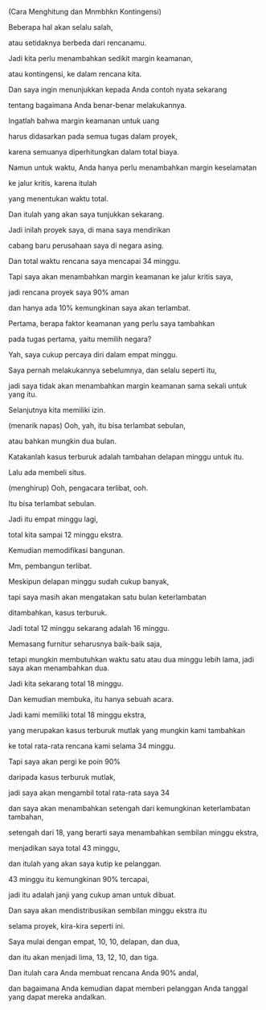 (Cara Menghitung dan Mnmbhkn Kontingensi)

Beberapa hal akan selalu salah, 

atau setidaknya berbeda dari rencanamu. 

Jadi kita perlu menambahkan sedikit margin keamanan, 

atau kontingensi, ke dalam rencana kita. 

Dan saya ingin menunjukkan kepada Anda contoh nyata sekarang 

tentang bagaimana Anda benar-benar melakukannya. 

Ingatlah bahwa margin keamanan untuk uang 

harus didasarkan pada semua tugas dalam proyek, 

karena semuanya diperhitungkan dalam total biaya. 

Namun untuk waktu, Anda hanya perlu menambahkan margin keselamatan 

ke jalur kritis, karena itulah 

yang menentukan waktu total. 

Dan itulah yang akan saya tunjukkan sekarang. 

Jadi inilah proyek saya, di mana saya mendirikan 

cabang baru perusahaan saya di negara asing. 

Dan total waktu rencana saya mencapai 34 minggu. 

Tapi saya akan menambahkan margin keamanan ke jalur kritis saya, 

jadi rencana proyek saya 90% aman 

dan hanya ada 10% kemungkinan saya akan terlambat. 

Pertama, berapa faktor keamanan yang perlu saya tambahkan 

pada tugas pertama, yaitu memilih negara? 

Yah, saya cukup percaya diri dalam empat minggu. 

Saya pernah melakukannya sebelumnya, dan selalu seperti itu, 

jadi saya tidak akan menambahkan margin keamanan sama sekali untuk yang itu. 

Selanjutnya kita memiliki izin. 

(menarik napas) Ooh, yah, itu bisa terlambat sebulan, 

atau bahkan mungkin dua bulan. 

Katakanlah kasus terburuk adalah tambahan delapan minggu untuk itu. 

Lalu ada membeli situs. 

(menghirup) Ooh, pengacara terlibat, ooh. 

Itu bisa terlambat sebulan. 

Jadi itu empat minggu lagi, 

total kita sampai 12 minggu ekstra. 

Kemudian memodifikasi bangunan. 

Mm, pembangun terlibat. 

Meskipun delapan minggu sudah cukup banyak, 

tapi saya masih akan mengatakan satu bulan keterlambatan 

ditambahkan, kasus terburuk. 

Jadi total 12 minggu sekarang adalah 16 minggu. 

Memasang furnitur seharusnya baik-baik saja, 

tetapi mungkin membutuhkan waktu satu atau dua minggu lebih lama, jadi saya akan menambahkan dua. 

Jadi kita sekarang total 18 minggu. 

Dan kemudian membuka, itu hanya sebuah acara. 

Jadi kami memiliki total 18 minggu ekstra, 

yang merupakan kasus terburuk mutlak yang mungkin kami tambahkan 

ke total rata-rata rencana kami selama 34 minggu. 

Tapi saya akan pergi ke poin 90% 

daripada kasus terburuk mutlak, 

jadi saya akan mengambil total rata-rata saya 34 

dan saya akan menambahkan setengah dari kemungkinan keterlambatan tambahan, 

setengah dari 18, yang berarti saya menambahkan sembilan minggu ekstra, 

menjadikan saya total 43 minggu, 

dan itulah yang akan saya kutip ke pelanggan. 

43 minggu itu kemungkinan 90% tercapai, 

jadi itu adalah janji yang cukup aman untuk dibuat. 

Dan saya akan mendistribusikan sembilan minggu ekstra itu 

selama proyek, kira-kira seperti ini. 

Saya mulai dengan empat, 10, 10, delapan, dan dua, 

dan itu akan menjadi lima, 13, 12, 10, dan tiga. 

Dan itulah cara Anda membuat rencana Anda 90% andal, 

dan bagaimana Anda kemudian dapat memberi pelanggan Anda tanggal yang dapat mereka andalkan.